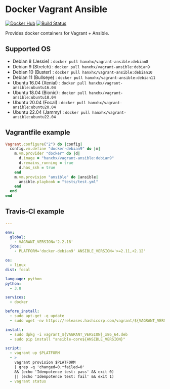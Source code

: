 Docker Vagrant Ansible
======================

[![Docker Hub](https://img.shields.io/badge/Docker%20Hub-hanxhx%2Fvagrant--ansible-2496ed?logo=docker)](https://hub.docker.com/r/hanxhx/vagrant-ansible) [![Build Status](https://app.travis-ci.com/HanXHX/docker-vagrant-ansible.svg?branch=master)](https://app.travis-ci.com/HanXHX/docker-vagrant-ansible)

Provides docker containers for Vagrant + Ansible.

Supported OS
------------

* Debian 8 (Jessie) : `docker pull hanxhx/vagrant-ansible:debian8`
* Debian 9 (Stretch) : `docker pull hanxhx/vagrant-ansible:debian9`
* Debian 10 (Buster) : `docker pull hanxhx/vagrant-ansible:debian10`
* Debian 11 (Bullseye) : `docker pull hanxhx/vagrant-ansible:debian11`
* Ubuntu 16.04 (Xenial) : `docker pull hanxhx/vagrant-ansible:ubuntu16.04`
* Ubuntu 18.04 (Bionic) : `docker pull hanxhx/vagrant-ansible:ubuntu18.04`
* Ubuntu 20.04 (Focal) : `docker pull hanxhx/vagrant-ansible:ubuntu20.04`
* Ubuntu 22.04 (Jammy) : `docker pull hanxhx/vagrant-ansible:ubuntu22.04`

Vagrantfile example
-------------------

```ruby
Vagrant.configure("2") do |config|
  config.vm.define "docker-debian9" do |m|
    m.vm.provider "docker" do |d|
      d.image = "hanxhx/vagrant-ansible:debian9"
      d.remains_running = true
      d.has_ssh = true
    end
    m.vm.provision "ansible" do |ansible|
      ansible.playbook = "tests/test.yml"
    end
  end
end
```

Travis-CI example
-----------------

```yaml
---

env:
  global:
    - VAGRANT_VERSION='2.2.18'
  jobs:
    - PLATFORM='docker-debian9' ANSIBLE_VERSION='>=2.11,<2.12'

os:
  - linux
dist: focal

language: python
python:
  - 3.8

services:
  - docker

before_install:
  - sudo apt-get -q update
  - sudo wget -nv https://releases.hashicorp.com/vagrant/${VAGRANT_VERSION}/vagrant_${VAGRANT_VERSION}_x86_64.deb

install:
  - sudo dpkg -i vagrant_${VAGRANT_VERSION}_x86_64.deb
  - sudo pip install "ansible-core${ANSIBLE_VERSION}"

script:
  - vagrant up $PLATFORM
  - >
    vagrant provision $PLATFORM
    | grep -q 'changed=0.*failed=0'
    && (echo 'Idempotence test: pass' && exit 0)
    || (echo 'Idempotence test: fail' && exit 1)
  - vagrant status
```
